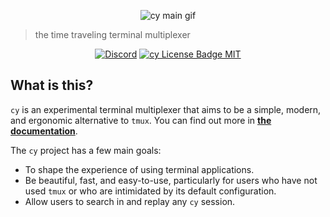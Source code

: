 <p align="center">
    <img src="https://cfoust.github.io/cy/images/main.gif" alt="cy main gif">
</p>

> the time traveling terminal multiplexer

<p align="center">
    <a href="https://discord.gg/NRQG3wbWGM"><img src="https://img.shields.io/discord/1175485543421837455?color=5865F2&label=discord&style=flat-square" alt="Discord" /></a>
    <a href="https://github.com/cfoust/cy/blob/main/LICENSE"><img src="https://img.shields.io/github/license/cfoust/cy?color=48AC75&style=flat-square" alt="cy License Badge MIT" /></a>
</p>

## What is this?

`cy` is an experimental terminal multiplexer that aims to be a simple, modern, and ergonomic alternative to `tmux`. You can find out more in **[the documentation](https://cfoust.github.io/cy/)**.

The `cy` project has a few main goals:

- To shape the experience of using terminal applications.
- Be beautiful, fast, and easy-to-use, particularly for users who have not used `tmux` or who are intimidated by its default configuration.
- Allow users to search in and replay any `cy` session.
